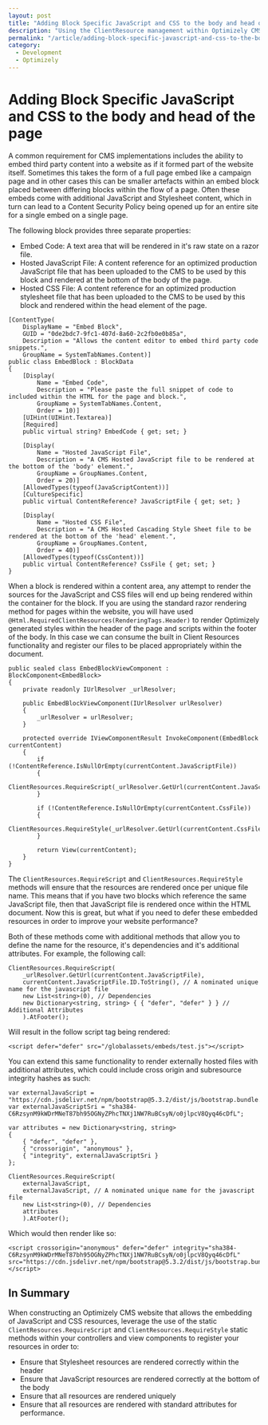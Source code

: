 ```yaml
---
layout: post
title: "Adding Block Specific JavaScript and CSS to the body and head of the page"
description: "Using the ClientResource management within Optimizely CMS to render JavaScript and CSS resources correctly within the rendered HTML document."
permalink: "/article/adding-block-specific-javascript-and-css-to-the-body-and-head-of-the-page"
category:
  - Development
  - Optimizely
---
```


# Adding Block Specific JavaScript and CSS to the body and head of the page

A common requirement for CMS implementations includes the ability to embed third party content into a website as if it formed part of the website itself.  Sometimes this takes the form of a full page embed like a campaign page and in other cases this can be smaller artefacts within an embed block placed between differing blocks within the flow of a page.  Often these embeds come with additional JavaScript and Stylesheet content, which in turn can lead to a Content Security Policy being opened up for an entire site for a single embed on a single page.

The following block provides three separate properties:

- Embed Code: A text area that will be rendered in it's raw state on a razor file.
- Hosted JavaScript File: A content reference for an optimized production JavaScript file that has been uploaded to the CMS to be used by this block and rendered at the bottom of the body of the page.
- Hosted CSS File: A content reference for an optimized production stylesheet file that has been uploaded to the CMS to be used by this block and rendered within the head element of the page.

```
[ContentType(
    DisplayName = "Embed Block",
    GUID = "0de2bdc7-9fc1-407d-8a60-2c2fb0e0b85a",
    Description = "Allows the content editor to embed third party code snippets.",
    GroupName = SystemTabNames.Content)]
public class EmbedBlock : BlockData
{
    [Display(
        Name = "Embed Code",
        Description = "Please paste the full snippet of code to included within the HTML for the page and block.",
        GroupName = SystemTabNames.Content,
        Order = 10)]
    [UIHint(UIHint.Textarea)]
    [Required]
    public virtual string? EmbedCode { get; set; }

    [Display(
        Name = "Hosted JavaScript File",
        Description = "A CMS Hosted JavaScript file to be rendered at the bottom of the 'body' element.",
        GroupName = GroupNames.Content,
        Order = 20)]
    [AllowedTypes(typeof(JavaScriptContent))]
    [CultureSpecific]
    public virtual ContentReference? JavaScriptFile { get; set; }

    [Display(
        Name = "Hosted CSS File",
        Description = "A CMS Hosted Cascading Style Sheet file to be rendered at the bottom of the 'head' element.",
        GroupName = GroupNames.Content,
        Order = 40)]
    [AllowedTypes(typeof(CssContent))]
    public virtual ContentReference? CssFile { get; set; }
}
```

When a block is rendered within a content area, any attempt to render the sources for the JavaScript and CSS files will end up being rendered within the container for the block. If you are using the standard razor rendering method for pages within the website, you will have used `@Html.RequiredClientResources(RenderingTags.Header)` to render Optimizely generated styles within the header of the page and scripts within the footer of the body.  In this case we can consume the built in Client Resources functionality and register our files to be placed appropriately within the document.

```
public sealed class EmbedBlockViewComponent : BlockComponent<EmbedBlock>
{
    private readonly IUrlResolver _urlResolver;

    public EmbedBlockViewComponent(IUrlResolver urlResolver)
    {
        _urlResolver = urlResolver;
    }

    protected override IViewComponentResult InvokeComponent(EmbedBlock currentContent)
    {
        if (!ContentReference.IsNullOrEmpty(currentContent.JavaScriptFile))
        {
            ClientResources.RequireScript(_urlResolver.GetUrl(currentContent.JavaScriptFile)).AtFooter();
        }

        if (!ContentReference.IsNullOrEmpty(currentContent.CssFile))
        {
            ClientResources.RequireStyle(_urlResolver.GetUrl(currentContent.CssFile)).AtHeader();
        }

        return View(currentContent);
    }
}
```

The `ClientResources.RequireScript` and `ClientResources.RequireStyle` methods will ensure that the resources are rendered once per unique file name.  This means that if you have two blocks which reference the same JavaScript file, then that JavaScript file is rendered once within the HTML document.  Now this is great, but what if you need to defer these embedded resources in order to improve your website performance?

Both of these methods come with additional methods that allow you to define the name for the resource, it's dependencies and it's additional attributes.  For example, the following call:

```
ClientResources.RequireScript(
    _urlResolver.GetUrl(currentContent.JavaScriptFile),
    currentContent.JavaScriptFile.ID.ToString(), // A nominated unique name for the javascript file
    new List<string>(0), // Dependencies
    new Dictionary<string, string> { { "defer", "defer" } } // Additional Attributes
    ).AtFooter();
```

Will result in the follow script tag being rendered:

```
<script defer="defer" src="/globalassets/embeds/test.js"></script>
```

You can extend this same functionality to render externally hosted files with additional attributes, which could include cross origin and subresource integrity hashes as such:

```
var externalJavaScript = "https://cdn.jsdelivr.net/npm/bootstrap@5.3.2/dist/js/bootstrap.bundle.min.js";
var externalJavaScriptSri = "sha384-C6RzsynM9kWDrMNeT87bh95OGNyZPhcTNXj1NW7RuBCsyN/o0jlpcV8Qyq46cDfL";

var attributes = new Dictionary<string, string>
{
    { "defer", "defer" },
    { "crossorigin", "anonymous" },
    { "integrity", externalJavaScriptSri }
};

ClientResources.RequireScript(
    externalJavaScript,
    externalJavaScript, // A nominated unique name for the javascript file
    new List<string>(0), // Dependencies
    attributes
    ).AtFooter();
```

Which would then render like so:

```
<script crossorigin="anonymous" defer="defer" integrity="sha384-C6RzsynM9kWDrMNeT87bh95OGNyZPhcTNXj1NW7RuBCsyN/o0jlpcV8Qyq46cDfL" src="https://cdn.jsdelivr.net/npm/bootstrap@5.3.2/dist/js/bootstrap.bundle.min.js"></script>
```

## In Summary

When constructing an Optimizely CMS website that allows the embedding of JavaScript and CSS resources, leverage the use of the static `ClientResources.RequireScript` and `ClientResources.RequireStyle` static methods within your controllers and view components to register your resources in order to:

- Ensure that Stylesheet resources are rendered correctly within the header
- Ensure that JavaScript resources are rendered correctly at the bottom of the body
- Ensure that all resources are rendered uniquely
- Ensure that all resources are rendered with standard attributes for performance.
 
